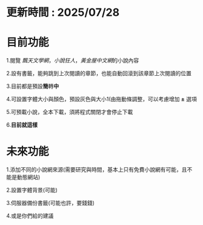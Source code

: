 # 更新時間 : 2025/07/28
# 目前功能
 1.閱覽 *飄天文學網*，*小說狂人*，*黃金屋中文網*的小說內容
 
 2.設有書籤，能夠跳到上次閱讀的章節，也能自動回滾到該章節上次閱讀的位置
 
 3.目前都是預設**簡**轉**中**

 4.可設置字體大小與顏色，預設灰色與大小1(由拖動條調整，可以考慮增加 **±** 選項

 5.可預載小說，全本下載，須將程式關閉才會停止下載 
 
 6.**目前就這樣**

# 未來功能
 1.添加不同的小說網來源(需要研究與時間，基本上只有免費小說網有可能，且不能是動態網站)

 2.設置字體背景(可能)
 
 3.伺服器備份書籤(可能也許，要錢錢)

 4.或是你們給的建議

